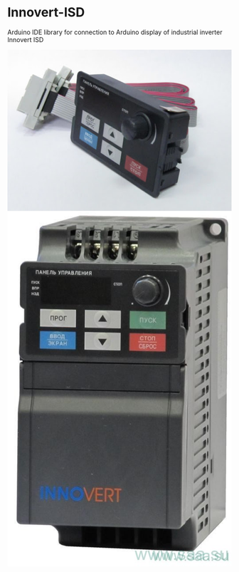 # Innovert-ISD
Arduino IDE library for connection to Arduino display of industrial inverter Innovert ISD

![](/images/inno_disp.jpg)
![](/images/inno_full.jpg)
